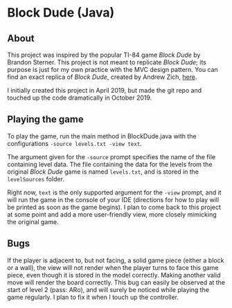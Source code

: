 # Block Dude (Java)

## About

This project was inspired by the popular TI-84 game _Block Dude_ by Brandon Sterner. This project is not meant to replicate _Block Dude_; its purpose is just for my own practice with the MVC design pattern. You can find an exact replica of _Block Dude_, created by Andrew Zich, [here](http://azich.org/blockdude/).

I initially created this project in April 2019, but made the git repo and touched up the code dramatically in October 2019.

## Playing the game

To play the game, run the main method in BlockDude.java with the configurations `-source levels.txt -view text`.

The argument given for the `-source` prompt specifies the name of the file containing level data. The file containing the data for the levels from the original _Block Dude_ game is named `levels.txt`, and is stored in the `levelSources` folder.

Right now, `text` is the only supported argument for the `-view` prompt, and it will run the game in the console of your IDE (directions for how to play will be printed as soon as the game begins). I plan to come back to this project at some point and add a more user-friendly view, more closely mimicking the original game.

## Bugs

If the player is adjacent to, but not facing, a solid game piece (either a block or a wall), the view will not render when the player turns to face this game piece, even though it is stored in the model correctly. Making another valid move will render the board correctly. This bug can easily be observed at the start of level 2 (pass: ARo), and will surely be noticed while playing the game regularly. I plan to fix it when I touch up the controller.